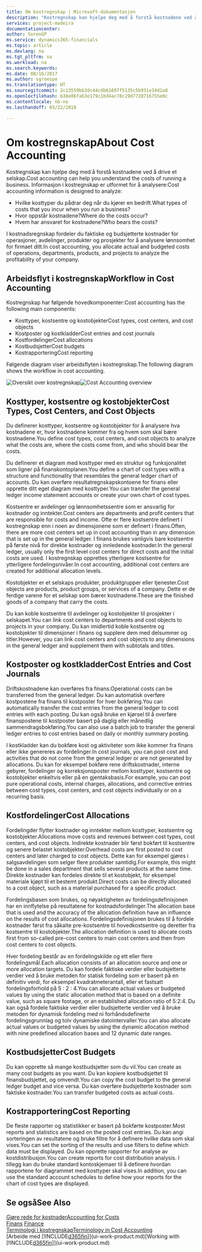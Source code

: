 ```yaml
---
title: Om kostregnskap | Microsoft-dokumentasjon
description: "Kostregnskap kan hjelpe deg med å forstå kostnadene ved å drive et selskap."
services: project-madeira
documentationcenter: 
author: SorenGP
ms.service: dynamics365-financials
ms.topic: article
ms.devlang: na
ms.tgt_pltfrm: na
ms.workload: na
ms.search.keywords: 
ms.date: 08/16/2017
ms.author: sgroespe
ms.translationtype: HT
ms.sourcegitcommit: 2c13559bb3dc44cdb61697f5135c5b931e34d2a8
ms.openlocfilehash: b38e86fa63e179c1bd4ac78c29d7728716755e0c
ms.contentlocale: nb-no
ms.lasthandoff: 03/22/2018

---
```

# <a name="about-cost-accounting"></a><span data-ttu-id="d77a6-103">Om kostregnskap</span><span class="sxs-lookup"><span data-stu-id="d77a6-103">About Cost Accounting</span></span>
<span data-ttu-id="d77a6-104">Kostregnskap kan hjelpe deg med å forstå kostnadene ved å drive et selskap.</span><span class="sxs-lookup"><span data-stu-id="d77a6-104">Cost accounting can help you understand the costs of running a business.</span></span> <span data-ttu-id="d77a6-105">Informasjon i kostregnskap er utformet for å analysere:</span><span class="sxs-lookup"><span data-stu-id="d77a6-105">Cost accounting information is designed to analyze:</span></span>  

-   <span data-ttu-id="d77a6-106">Hvilke kosttyper du pådrar deg når du kjører en bedrift.</span><span class="sxs-lookup"><span data-stu-id="d77a6-106">What types of costs that you incur when you run a business?</span></span>  
-   <span data-ttu-id="d77a6-107">Hvor oppstår kostnadene?</span><span class="sxs-lookup"><span data-stu-id="d77a6-107">Where do the costs occur?</span></span>  
-   <span data-ttu-id="d77a6-108">Hvem har ansvaret for kostnadene?</span><span class="sxs-lookup"><span data-stu-id="d77a6-108">Who bears the costs?</span></span>  

<span data-ttu-id="d77a6-109">I kostnadsregnskap fordeler du faktiske og budsjetterte kostnader for operasjoner, avdelinger, produkter og prosjekter for å analysere lønnsomhet for firmaet ditt.</span><span class="sxs-lookup"><span data-stu-id="d77a6-109">In cost accounting, you allocate actual and budgeted costs of operations, departments, products, and projects to analyze the profitability of your company.</span></span>  

## <a name="workflow-in-cost-accounting"></a><span data-ttu-id="d77a6-110">Arbeidsflyt i kostregnskap</span><span class="sxs-lookup"><span data-stu-id="d77a6-110">Workflow in Cost Accounting</span></span>  
<span data-ttu-id="d77a6-111">Kostregnskap har følgende hovedkomponenter:</span><span class="sxs-lookup"><span data-stu-id="d77a6-111">Cost accounting has the following main components:</span></span>  

-   <span data-ttu-id="d77a6-112">Kosttyper, kostsentre og kostobjekter</span><span class="sxs-lookup"><span data-stu-id="d77a6-112">Cost types, cost centers, and cost objects</span></span>  
-   <span data-ttu-id="d77a6-113">Kostposter og kostkladder</span><span class="sxs-lookup"><span data-stu-id="d77a6-113">Cost entries and cost journals</span></span>  
-   <span data-ttu-id="d77a6-114">Kostfordelinger</span><span class="sxs-lookup"><span data-stu-id="d77a6-114">Cost allocations</span></span>  
-   <span data-ttu-id="d77a6-115">Kostbudsjetter</span><span class="sxs-lookup"><span data-stu-id="d77a6-115">Cost budgets</span></span>
-   <span data-ttu-id="d77a6-116">Kostrapportering</span><span class="sxs-lookup"><span data-stu-id="d77a6-116">Cost reporting</span></span>  

<span data-ttu-id="d77a6-117">Følgende diagram viser arbeidsflyten i kostregnskap.</span><span class="sxs-lookup"><span data-stu-id="d77a6-117">The following diagram shows the workflow in cost accounting.</span></span>  

<span data-ttu-id="d77a6-118">![Oversikt over kostregnskap](media/costaccountingoverview.png "CostAccountingOverview")</span><span class="sxs-lookup"><span data-stu-id="d77a6-118">![Cost Accounting overview](media/costaccountingoverview.png "CostAccountingOverview")</span></span>  

## <a name="cost-types-cost-centers-and-cost-objects"></a><span data-ttu-id="d77a6-119">Kosttyper, kostsentre og kostobjekter</span><span class="sxs-lookup"><span data-stu-id="d77a6-119">Cost Types, Cost Centers, and Cost Objects</span></span>  
<span data-ttu-id="d77a6-120">Du definerer kosttyper, kostsentre og kostobjekter for å analysere hva kostnadene er, hvor kostnadene kommer fra og hvem som skal bære kostnadene.</span><span class="sxs-lookup"><span data-stu-id="d77a6-120">You define cost types, cost centers, and cost objects to analyze what the costs are, where the costs come from, and who should bear the costs.</span></span>  

<span data-ttu-id="d77a6-121">Du definerer et diagram med kosttyper med en struktur og funksjonalitet som ligner på finanskontoplanen.</span><span class="sxs-lookup"><span data-stu-id="d77a6-121">You define a chart of cost types with a structure and functionality that resembles the general ledger chart of accounts.</span></span> <span data-ttu-id="d77a6-122">Du kan overføre resultatregnskapskontoene for finans eller opprette ditt eget diagram med kosttyper.</span><span class="sxs-lookup"><span data-stu-id="d77a6-122">You can transfer the general ledger income statement accounts or create your own chart of cost types.</span></span>  

<span data-ttu-id="d77a6-123">Kostsentre er avdelinger og lønnsomhetssentre som er ansvarlig for kostnader og inntekter.</span><span class="sxs-lookup"><span data-stu-id="d77a6-123">Cost centers are departments and profit centers that are responsible for costs and income.</span></span> <span data-ttu-id="d77a6-124">Ofte er flere kostsentre definert i kostregnskap enn i noen av dimensjonene som er definert i finans.</span><span class="sxs-lookup"><span data-stu-id="d77a6-124">Often, there are more cost centers set up in cost accounting than in any dimension that is set up in the general ledger.</span></span> <span data-ttu-id="d77a6-125">I finans brukes vanligvis bare kostsentre på første nivå for direkte kostnader og innledende kostnader.</span><span class="sxs-lookup"><span data-stu-id="d77a6-125">In the general ledger, usually only the first level cost centers for direct costs and the initial costs are used.</span></span> <span data-ttu-id="d77a6-126">I kostregnskap opprettes ytterligere kostsentre for ytterligere fordelingsnivåer.</span><span class="sxs-lookup"><span data-stu-id="d77a6-126">In cost accounting, additional cost centers are created for additional allocation levels.</span></span>  

<span data-ttu-id="d77a6-127">Kostobjekter er et selskaps produkter, produktgrupper eller tjenester.</span><span class="sxs-lookup"><span data-stu-id="d77a6-127">Cost objects are products, product groups, or services of a company.</span></span> <span data-ttu-id="d77a6-128">Dette er de ferdige varene for et selskap som bærer kostnadene.</span><span class="sxs-lookup"><span data-stu-id="d77a6-128">These are the finished goods of a company that carry the costs.</span></span>  

<span data-ttu-id="d77a6-129">Du kan koble kostsentre til avdelinger og kostobjekter til prosjekter i selskapet.</span><span class="sxs-lookup"><span data-stu-id="d77a6-129">You can link cost centers to departments and cost objects to projects in your company.</span></span> <span data-ttu-id="d77a6-130">Du kan imidlertid koble kostsentre og kostobjekter til dimensjoner i finans og supplere dem med delsummer og titler.</span><span class="sxs-lookup"><span data-stu-id="d77a6-130">However, you can link cost centers and cost objects to any dimensions in the general ledger and supplement them with subtotals and titles.</span></span>  

## <a name="cost-entries-and-cost-journals"></a><span data-ttu-id="d77a6-131">Kostposter og kostkladder</span><span class="sxs-lookup"><span data-stu-id="d77a6-131">Cost Entries and Cost Journals</span></span>  
<span data-ttu-id="d77a6-132">Driftskostnadene kan overføres fra finans.</span><span class="sxs-lookup"><span data-stu-id="d77a6-132">Operational costs can be transferred from the general ledger.</span></span> <span data-ttu-id="d77a6-133">Du kan automatisk overføre kostpostene fra finans til kostposter for hver bokføring.</span><span class="sxs-lookup"><span data-stu-id="d77a6-133">You can automatically transfer the cost entries from the general ledger to cost entries with each posting.</span></span> <span data-ttu-id="d77a6-134">Du kan også bruke en kjørsel til å overføre finanspostene til kostposter basert på daglig eller månedlig sammendragsbokføring.</span><span class="sxs-lookup"><span data-stu-id="d77a6-134">You can also use a batch job to transfer the general ledger entries to cost entries based on daily or monthly summary posting.</span></span>  

<span data-ttu-id="d77a6-135">I kostkladder kan du bokføre kost og aktiviteter som ikke kommer fra finans eller ikke genereres av fordelinger.</span><span class="sxs-lookup"><span data-stu-id="d77a6-135">In cost journals, you can post cost and activities that do not come from the general ledger or are not generated by allocations.</span></span> <span data-ttu-id="d77a6-136">Du kan for eksempel bokføre rene driftskostnader, interne gebyrer, fordelinger og korreksjonsposter mellom kosttyper, kostsentre og kostobjekter enkeltvis eller på en gjentaksbasis.</span><span class="sxs-lookup"><span data-stu-id="d77a6-136">For example, you can post pure operational costs, internal charges, allocations, and corrective entries between cost types, cost centers, and cost objects individually or on a recurring basis.</span></span>  

## <a name="cost-allocations"></a><span data-ttu-id="d77a6-137">Kostfordelinger</span><span class="sxs-lookup"><span data-stu-id="d77a6-137">Cost Allocations</span></span>  
<span data-ttu-id="d77a6-138">Fordelingder flytter kostnader og inntekter mellom kosttyper, kostsentre og kostobjekter.</span><span class="sxs-lookup"><span data-stu-id="d77a6-138">Allocations move costs and revenues between cost types, cost centers, and cost objects.</span></span> <span data-ttu-id="d77a6-139">Indirekte kostnader blir først bokført til kostsentre og senere belastet kostobjekter.</span><span class="sxs-lookup"><span data-stu-id="d77a6-139">Overhead costs are first posted to cost centers and later charged to cost objects.</span></span> <span data-ttu-id="d77a6-140">Dette kan for eksempel gjøres i salgsavdelingen som selger flere produkter samtidig.</span><span class="sxs-lookup"><span data-stu-id="d77a6-140">For example, this might be done in a sales department that sells several products at the same time.</span></span> <span data-ttu-id="d77a6-141">Direkte kostnader kan fordeles direkte til et kostobjekt, for eksempel materiale kjøpt til et bestemt produkt.</span><span class="sxs-lookup"><span data-stu-id="d77a6-141">Direct costs can be directly allocated to a cost object, such as a material purchased for a specific product.</span></span>  

<span data-ttu-id="d77a6-142">Fordelingsbasen som brukes, og nøyaktigheten av fordelingsdefinisjonen har en innflytelse på resultatene for kostnadsfordelinger.</span><span class="sxs-lookup"><span data-stu-id="d77a6-142">The allocation base that is used and the accuracy of the allocation definition have an influence on the results of cost allocations.</span></span> <span data-ttu-id="d77a6-143">Fordelingsdefinisjonen brukes til å fordele kostnader først fra såkalte pre-kostsentre til hovedkostsentre og deretter fra kostsentre til kostobjekter.</span><span class="sxs-lookup"><span data-stu-id="d77a6-143">The allocation definition is used to allocate costs first from so-called pre-cost centers to main cost centers and then from cost centers to cost objects.</span></span>  

<span data-ttu-id="d77a6-144">Hver fordeling består av en fordelingskilde og ett eller flere fordelingsmål.</span><span class="sxs-lookup"><span data-stu-id="d77a6-144">Each allocation consists of an allocation source and one or more allocation targets.</span></span> <span data-ttu-id="d77a6-145">Du kan fordele faktiske verdier eller budsjetterte verdier ved å bruke metoden for statisk fordeling som er basert på en definitiv verdi, for eksempel kvadratmeterantall, eller et fastsatt fordelingsforhold på 5 : 2 : 4.</span><span class="sxs-lookup"><span data-stu-id="d77a6-145">You can allocate actual values or budgeted values by using the static allocation method that is based on a definite value, such as square footage, or an established allocation ratio of 5:2:4.</span></span> <span data-ttu-id="d77a6-146">Du kan også fordele faktiske verdier eller budsjetterte verdier ved å bruke metoden for dynamisk fordeling med ni forhåndsdefinerte fordelingsgrunnlag og tolv dynamiske datointervaller.</span><span class="sxs-lookup"><span data-stu-id="d77a6-146">You can also allocate actual values or budgeted values by using the dynamic allocation method with nine predefined allocation bases and 12 dynamic date ranges.</span></span>  

## <a name="cost-budgets"></a><span data-ttu-id="d77a6-147">Kostbudsjetter</span><span class="sxs-lookup"><span data-stu-id="d77a6-147">Cost Budgets</span></span>  
<span data-ttu-id="d77a6-148">Du kan opprette så mange kostbudsjetter som du vil.</span><span class="sxs-lookup"><span data-stu-id="d77a6-148">You can create as many cost budgets as you want.</span></span> <span data-ttu-id="d77a6-149">Du kan kopiere kostbudsjettet til finansbudsjettet, og omvendt.</span><span class="sxs-lookup"><span data-stu-id="d77a6-149">You can copy the cost budget to the general ledger budget and vice versa.</span></span> <span data-ttu-id="d77a6-150">Du kan overføre budsjetterte kostnader som faktiske kostnader.</span><span class="sxs-lookup"><span data-stu-id="d77a6-150">You can transfer budgeted costs as actual costs.</span></span>  

## <a name="cost-reporting"></a><span data-ttu-id="d77a6-151">Kostrapportering</span><span class="sxs-lookup"><span data-stu-id="d77a6-151">Cost Reporting</span></span>  
<span data-ttu-id="d77a6-152">De fleste rapporter og statistikker er basert på bokførte kostposter.</span><span class="sxs-lookup"><span data-stu-id="d77a6-152">Most reports and statistics are based on the posted cost entries.</span></span> <span data-ttu-id="d77a6-153">Du kan angi sorteringen av resultatene og bruke filtre for å definere hvilke data som skal vises.</span><span class="sxs-lookup"><span data-stu-id="d77a6-153">You can set the sorting of the results and use filters to define which data must be displayed.</span></span> <span data-ttu-id="d77a6-154">Du kan opprette rapporter for analyse av kostdistribusjon.</span><span class="sxs-lookup"><span data-stu-id="d77a6-154">You can create reports for cost distribution analysis.</span></span> <span data-ttu-id="d77a6-155">I tillegg kan du bruke standard kontoskjemaer til å definere hvordan rapportene for diagrammet med kosttyper skal vises.</span><span class="sxs-lookup"><span data-stu-id="d77a6-155">In addition, you can use the standard account schedules to define how your reports for the chart of cost types are displayed.</span></span>  

## <a name="see-also"></a><span data-ttu-id="d77a6-156">Se også</span><span class="sxs-lookup"><span data-stu-id="d77a6-156">See Also</span></span>  
 [<span data-ttu-id="d77a6-157">Gjøre rede for kostnader</span><span class="sxs-lookup"><span data-stu-id="d77a6-157">Accounting for Costs</span></span>](finance-manage-cost-accounting.md)  
 <span data-ttu-id="d77a6-158">[Finans](finance.md) </span><span class="sxs-lookup"><span data-stu-id="d77a6-158">[Finance](finance.md) </span></span>  
 [<span data-ttu-id="d77a6-159">Terminologi i kostregnskap</span><span class="sxs-lookup"><span data-stu-id="d77a6-159">Terminology in Cost Accounting</span></span>](finance-terminology-in-cost-accounting.md)  
 <span data-ttu-id="d77a6-160">[Arbeide med [!INCLUDE[d365fin](includes/d365fin_md.md)]](ui-work-product.md)</span><span class="sxs-lookup"><span data-stu-id="d77a6-160">[Working with [!INCLUDE[d365fin](includes/d365fin_md.md)]](ui-work-product.md)</span></span>

